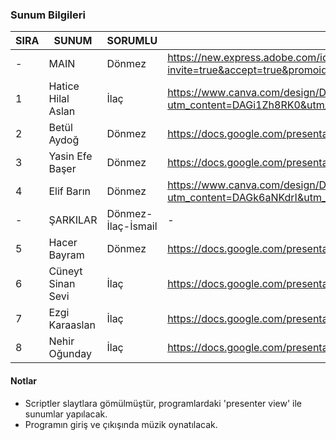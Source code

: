 ### Sunum Bilgileri

| SIRA | SUNUM              | SORUMLU            | SUNUM                                                                                                                                                         |
| ---- | ------------------ | ------------------ | ------------------------------------------------------------------------------------------------------------------------------------------------------------- |
| -    | MAIN               | Dönmez             | https://new.express.adobe.com/id/urn:aaid:sc:AP:b37f801e-0301-53b1-862b-ccb2c414bc27?invite=true&accept=true&promoid=Z2G1FQKR&mv=other                        |
| 1    | Hatice Hilal Aslan | İlaç               | https://www.canva.com/design/DAGi1Zh8RK0/wp3vz6dFfHjMU_vIzaL_EA/edit?utm_content=DAGi1Zh8RK0&utm_campaign=designshare&utm_medium=link2&utm_source=sharebutton |
| 2    | Betül Aydoğ        | Dönmez             | https://docs.google.com/presentation/d/1UGcnIBQCDSAFjyrJXexZWWmszw-X0KUuQiD403uIWNs/edit                                                                      |
| 3    | Yasin Efe Başer    | Dönmez             | https://docs.google.com/presentation/d/1QIpE3H-xLRtvAip5niD6_06JEM9-x7WhhPoNwg_bJKI/edit                                                                      |
| 4    | Elif Barın         | Dönmez             | https://www.canva.com/design/DAGk6aNKdrI/D6V_Fp6LuF2mzG_Equ4HsQ/edit?utm_content=DAGk6aNKdrI&utm_campaign=designshare&utm_medium=link2&utm_source=sharebutton |
| -    | ŞARKILAR           | Dönmez-İlaç-İsmail | -                                                                                                                                                             |
| 5    | Hacer Bayram       | Dönmez             | https://docs.google.com/presentation/d/1-G4RaGPng8yOu9O-rbtz4X9BdNQCxOuma_E0nnvBqSk/edit?usp=drivesdk                                                         |
| 6    | Cüneyt Sinan Sevi  | İlaç               | https://docs.google.com/presentation/d/195YcNF9oU4w4ZieaTDX1nc_VJN8NJVrGYMGPobi54fk/edit#slide=id.gd431007ba2_0_208                                           |
| 7    | Ezgi Karaaslan     | İlaç               | https://docs.google.com/presentation/d/1sPy0CdvS2gGNSi07eus8Kl91uCp4QDfqulAveLlDCgk/edit?usp=sharing                                                          |
| 8    | Nehir Oğunday      | İlaç               | https://docs.google.com/presentation/d/1dEUZ2EnME7ydIQoom3HB5Yn_0BJReGzvBZeDm9yDsdA/edit?usp=drivesdk*                                                        |

#### Notlar
- Scriptler slaytlara gömülmüştür, programlardaki 'presenter view' ile sunumlar yapılacak.
- Programın giriş ve çıkışında müzik oynatılacak.
